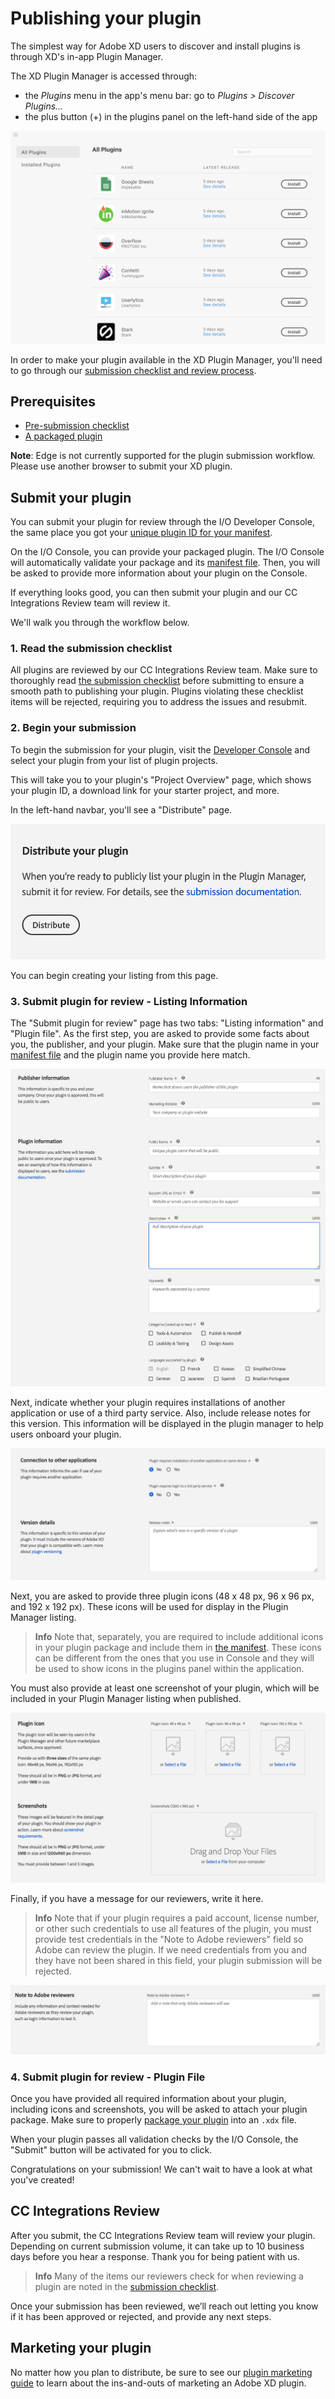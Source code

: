 # Publishing your plugin

The simplest way for Adobe XD users to discover and install plugins is through XD's in-app Plugin Manager.

The XD Plugin Manager is accessed through:

- the _Plugins_ menu in the app's menu bar: go to _Plugins > Discover Plugins..._
- the plus button (+) in the plugins panel on the left-hand side of the app

![XD Plugin Manager](/images/plugin-manager.png)

In order to make your plugin available in the XD Plugin Manager, you'll need to go through our [submission checklist and review process](/distribution/submission-checklist.md).

## Prerequisites

- [Pre-submission checklist](/distribution/submission-checklist.md)
- [A packaged plugin](/distribution/packaging.md)

**Note**: Edge is not currently supported for the plugin submission workflow. Please use another browser to submit your XD plugin.

## Submit your plugin

You can submit your plugin for review through the I/O Developer Console, the same place you got your [unique plugin ID for your manifest](reference/structure/manifest.md).

On the I/O Console, you can provide your packaged plugin. The I/O Console will automatically validate your package and its [manifest file](/reference/structure/manifest.md). Then, you will be asked to provide more information about your plugin on the Console. 

If everything looks good, you can then submit your plugin and our CC Integrations Review team will review it. 

We'll walk you through the workflow below.

### 1. Read the submission checklist

All plugins are reviewed by our CC Integrations Review team. Make sure to thoroughly read [the submission checklist](/distribution/submission-checklist.md) before submitting to ensure a smooth path to publishing your plugin. Plugins violating these checklist items will be rejected, requiring you to address the issues and resubmit.

### 2. Begin your submission

To begin the submission for your plugin, visit the [Developer Console](https://console.adobe.io/plugins) and select your plugin from your list of plugin projects.

This will take you to your plugin's "Project Overview" page, which shows your plugin ID, a download link for your starter project, and more. 

In the left-hand navbar, you'll see a "Distribute" page.

![Distribute your plugin](/images/submit.png)

You can begin creating your listing from this page.

### 3. Submit plugin for review - Listing Information
The "Submit plugin for review" page has two tabs: "Listing information" and "Plugin file". As the first step, you are asked to provide some facts about you, the publisher, and your plugin. Make sure that the plugin name in your [manifest file](/reference/structure/manifest.md) and the plugin name you provide here match.

![Publisher and plugin info](/images/plugin-and-publisher-info.png)

Next, indicate whether your plugin requires installations of another application or use of a third party service. Also, include release notes for this version. This information will be displayed in the plugin manager to help users onboard your plugin.

![Connection and version info](/images/connect-and-version-details.png)

Next, you are asked to provide three plugin icons (48 x 48 px, 96 x 96 px, and 192 x 192 px). These icons will be used for display in the Plugin Manager listing.

> **Info**
> Note that, separately, you are required to include additional icons in your plugin package and include them in [the manifest](/reference/structure/manifest.md). These icons can be different from the ones that you use in Console and they will be used to show icons in the plugins panel within the application.

You must also provide at least one screenshot of your plugin, which will be included in your Plugin Manager listing when published.

![Icon and screenshot info](/images/plugin-icons-and-screenshots.png)

Finally, if you have a message for our reviewers, write it here. 

> **Info**
> Note that if your plugin requires a paid account, license number, or other such credentials to use all features of the plugin, you must provide test credentials in the "Note to Adobe reviewers" field so Adobe can review the plugin. If we need credentials from you and they have not been shared in this field, your plugin submission will be rejected.

![Note to reviewer](/images/note-to-reviewers.png)

### 4. Submit plugin for review - Plugin File

Once you have provided all required information about your plugin, including icons and screenshots, you will be asked to attach your plugin package. Make sure to properly [package your plugin](/distribution/packaging.md) into an `.xdx` file. 

When your plugin passes all validation checks by the I/O Console, the "Submit" button will be activated for you to click.

Congratulations on your submission! We can't wait to have a look at what you've created!

## CC Integrations Review

After you submit, the CC Integrations Review team will review your plugin. Depending on current submission volume, it can take up to 10 business days before you hear a response. Thank you for being patient with us. 

> **Info**
> Many of the items our reviewers check for when reviewing a plugin are noted in the [submission checklist](/distribution/submission-checklist.md).

Once your submission has been reviewed, we’ll reach out letting you know if it has been approved or rejected, and provide any next steps.

## Marketing your plugin

No matter how you plan to distribute, be sure to see our [plugin marketing guide](./marketing) to learn about the ins-and-outs of marketing an Adobe XD plugin.
